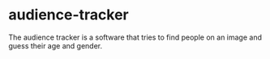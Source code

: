 # audience-tracker
The audience tracker is a software that tries to find people on an image and guess their age and gender.
